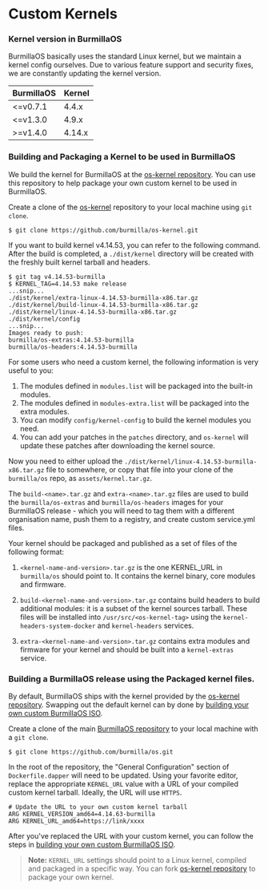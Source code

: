 # Custom Kernels

### Kernel version in BurmillaOS

BurmillaOS basically uses the standard Linux kernel, but we maintain a kernel config ourselves. Due to various feature support and security fixes, we are constantly updating the kernel version.

BurmillaOS | Kernel
--------- | ------
<=v0.7.1  | 4.4.x
<=v1.3.0  | 4.9.x
>=v1.4.0  | 4.14.x

### Building and Packaging a Kernel to be used in BurmillaOS

We build the kernel for BurmillaOS at the [os-kernel repository](https://github.com/burmilla/os-kernel). You can use this repository to help package your own custom kernel to be used in BurmillaOS.

Create a clone of the [os-kernel](https://github.com/burmilla/os-kernel) repository to your local machine using `git clone`.

```
$ git clone https://github.com/burmilla/os-kernel.git
```

If you want to build kernel v4.14.53, you can refer to the following command. After the build is completed, a `./dist/kernel` directory will be created with the freshly built kernel tarball and headers.

```
$ git tag v4.14.53-burmilla
$ KERNEL_TAG=4.14.53 make release
...snip...
./dist/kernel/extra-linux-4.14.53-burmilla-x86.tar.gz
./dist/kernel/build-linux-4.14.53-burmilla-x86.tar.gz
./dist/kernel/linux-4.14.53-burmilla-x86.tar.gz
./dist/kernel/config
...snip...
Images ready to push:
burmilla/os-extras:4.14.53-burmilla
burmilla/os-headers:4.14.53-burmilla
 ```
For some users who need a custom kernel, the following information is very useful to you:

1. The modules defined in `modules.list`  will be packaged into the built-in modules.
2. The modules defined in `modules-extra.list`  will be packaged into the extra modules.
3. You can modify `config/kernel-config` to build the kernel modules you need.
4. You can add your patches in the `patches` directory, and `os-kernel` will update these patches after downloading the kernel source.

Now you need to either upload the `./dist/kernel/linux-4.14.53-burmilla-x86.tar.gz` file to somewhere, or copy that file into your clone of the `burmilla/os` repo, as `assets/kernel.tar.gz`.

The `build-<name>.tar.gz` and `extra-<name>.tar.gz` files are used to build the `burmilla/os-extras` and `burmilla/os-headers` images for your BurmillaOS release - which you will need to tag them with a different organisation name, push them to a registry, and create custom service.yml files.

Your kernel should be packaged and published as a set of files of the following format:

1. `<kernel-name-and-version>.tar.gz` is the one KERNEL_URL in `burmilla/os` should point to. It contains the kernel binary, core modules and firmware.

2. `build-<kernel-name-and-version>.tar.gz` contains build headers to build additional modules: it is a subset of the kernel sources tarball. These files will be installed into `/usr/src/<os-kernel-tag>` using the `kernel-headers-system-docker` and `kernel-headers` services.

3. `extra-<kernel-name-and-version>.tar.gz` contains extra modules and firmware for your kernel and should be built into a `kernel-extras` service.

### Building a BurmillaOS release using the Packaged kernel files.

By default, BurmillaOS ships with the kernel provided by the [os-kernel repository](https://github.com/burmilla/os-kernel). Swapping out the default kernel can by done by [building your own custom BurmillaOS ISO](/installation/custom-builds/custom-burmillaos-iso/).

Create a clone of the main [BurmillaOS repository](https://github.com/burmilla/os) to your local machine with a `git clone`.

```
$ git clone https://github.com/burmilla/os.git
```

In the root of the repository, the "General Configuration" section of `Dockerfile.dapper` will need to be updated. Using your favorite editor, replace the appropriate `KERNEL_URL` value with a URL of your compiled custom kernel tarball. Ideally, the URL will use `HTTPS`.

```
# Update the URL to your own custom kernel tarball
ARG KERNEL_VERSION_amd64=4.14.63-burmilla
ARG KERNEL_URL_amd64=https://link/xxxx
```

After you've replaced the URL with your custom kernel, you can follow the steps in [building your own custom BurmillaOS ISO](/installation/custom-builds/custom-burmillaos-iso/).

> **Note:** `KERNEL_URL` settings should point to a Linux kernel, compiled and packaged in a specific way. You can fork [os-kernel repository](https://github.com/burmilla/os-kernel) to package your own kernel.
